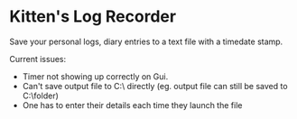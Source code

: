 # Kitten's Log Recorder
Save your personal logs, diary entries to a text file with a timedate stamp.

Current issues:
- Timer not showing up correctly on Gui.
- Can't save output file to C:\ directly (eg. output file can still be saved to C:\folder)
- One has to enter their details each time they launch the file
